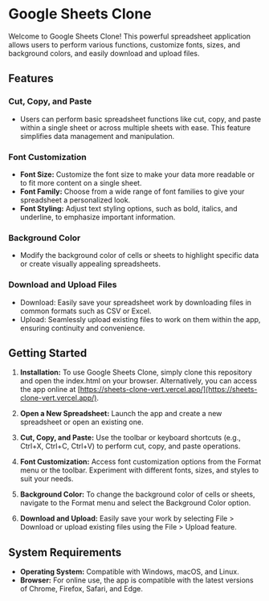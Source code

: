 # Google Sheets Clone

Welcome to Google Sheets Clone! This powerful spreadsheet application allows users to perform various functions, customize fonts, sizes, and background colors, and easily download and upload files.

## Features

### Cut, Copy, and Paste
- Users can perform basic spreadsheet functions like cut, copy, and paste within a single sheet or across multiple sheets with ease. This feature simplifies data management and manipulation.

### Font Customization
- **Font Size:** Customize the font size to make your data more readable or to fit more content on a single sheet.
- **Font Family:** Choose from a wide range of font families to give your spreadsheet a personalized look.
- **Font Styling:** Adjust text styling options, such as bold, italics, and underline, to emphasize important information.

### Background Color
- Modify the background color of cells or sheets to highlight specific data or create visually appealing spreadsheets.

### Download and Upload Files
- Download: Easily save your spreadsheet work by downloading files in common formats such as CSV or Excel.
- Upload: Seamlessly upload existing files to work on them within the app, ensuring continuity and convenience.

## Getting Started

1. **Installation:** To use Google Sheets Clone, simply clone this repository and open the index.html on your browser. Alternatively, you can access the app online at [https://sheets-clone-vert.vercel.app/](https://sheets-clone-vert.vercel.app/).

2. **Open a New Spreadsheet:** Launch the app and create a new spreadsheet or open an existing one.

3. **Cut, Copy, and Paste:** Use the toolbar or keyboard shortcuts (e.g., Ctrl+X, Ctrl+C, Ctrl+V) to perform cut, copy, and paste operations.

4. **Font Customization:** Access font customization options from the Format menu or the toolbar. Experiment with different fonts, sizes, and styles to suit your needs.

5. **Background Color:** To change the background color of cells or sheets, navigate to the Format menu and select the Background Color option.

6. **Download and Upload:** Easily save your work by selecting File > Download or upload existing files using the File > Upload feature.

## System Requirements

- **Operating System:** Compatible with Windows, macOS, and Linux.
- **Browser:** For online use, the app is compatible with the latest versions of Chrome, Firefox, Safari, and Edge.

